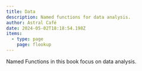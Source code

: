 ```yaml
---
title: Data
description: Named functions for data analysis.
author: Astral Café
date: 2024-05-02T18:18:54.198Z
items:
  - type: page
    page: flookup
---
```

Named Functions in this book focus on data analysis.